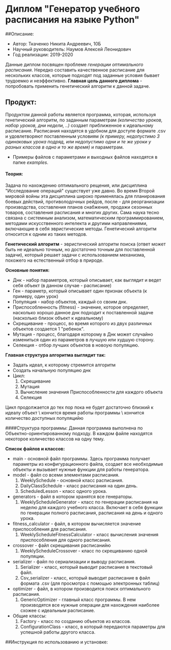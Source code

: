 # Диплом "Генератор учебного расписания на языке Python"
##Описание:
- Автор: Ткаченко Никита Андреевич, 10Б
- Научный руководитель: Наумов Алексей Леонидович
- Год реализации: 2019-2020

Данные диплом посвящен проблеме *генерации оптимального расписания*. Нередко составить качественное расписание для нескольких классов, которые подходят под заданные условия бывает трудоемко и неэффективно. **Главная цель данного диплома** - попробовать применить генетический алгоритм к данной задаче.

## Продукт:
Продуктом данной работы является программа, которая, используя генетический алгоритм, по заданным параметрам *(количество уроков, набор уроков, дни недели, ..)* создает приближенное к идеальному расписание. Расписания находятся в удобном для доступе формате .csv и удовлетворяют поставленным условиям *(к примеру, недопустимо 3 одинаковых урока подряд, или недопустимо одни и те же уроки у разных классов в одно и то же время)* и параметрам.

- Примеры файлов с параметрами и выходных файлов находятся в папке *examples*.

#### Теория:
Задача по нахождению оптимального рещения, или дисциплина "Исследование операций" существует уже давно. Во время Второй мировой войны эта дисциплина широко применялась для планирования боевых действий, противолодочных рейдов, после - для реорганизации производства, составления планов снабжения, продажи сезонных товаров, составления расписания и многих других. Сама наука тесно связана с системным анализом, математическим программированием, методами искусственного интелекта и другими направлениями, включающие в себя эвристические методы. Генетический алгоритм относится к одним из таких методов.

**Генетический алгоритм** - эвристический алгоритм поиска (ответ может быть не идеально точным, но достаточно точным для поставленной задачи), который решает задачи с использованием механизма, похожего на естественный отбор в природе.

**Основные понятия:**
- Днк - набор параметров, который описывает, как выглядит и ведет себя объект (в данном случае - расписание)
- Ген - параметр, который описывает один признак объекта (к примеру, один урок) 
- Популяция - набор объектов, каждый со своим днк.
- Приспособленность (fitness) - значение, которое определяет, насколько хорошо данное днк подходит к поставленной задаче (насколько близок объект к идеальному)
- Скрещивание - процесс, во время которого из двух различных объектов создается 1 "ребенок".
- Мутация - процесс, благодаря которому в Днк может случайно измениться один из параметров в лучшую или худшую сторону.
- Селекция - отбор лучших объектов в новоую популяцию.


**Главная структура алгоритма выглядит так:**
- Задать идеал, к которому стремится алгоритм
- Создать начальную популяцию днк
- Цикл:
  1. Скрещивание
  2. Мутация
  3. Вычисление значения Приспособленности для каждого объекта
  4. Селекция
  
Цикл продолжается до тех пор пока не будет достаточно близкий к идеалу объект \ кончится время работы программы \ кончится количество доступных популяцийю

####Структура программы:
Данная программа выполнена по Объектно-ориентированному подходу. В каждом файле находятся некоторое количество классов на одну тему.

**Список файлов и классов:**
- main - основной файл программы. Здесь программа получает параметры из конфигурационного файла,
создает все необходимые объекты и вызывает нужные функции для работы генератора. 
- model - файл со всеми элементами расписания.
  1. WeeklySchedule - основной класс расписания.
  2. DailyClassSchedule - класс расписания на один день.
  3. ScheduledLesson - класс одного урока.
- generators - файл в котором хранятся все генераторы.
  1. WeeklyScheduleGenerator - класс по генерации расписания на неделю для каждого учебного класса. Включает в себя функции по генерации полного расписания, расписания на день и одного урока.
- fitness_calculator - файл, в котором вычисляется значение приспособления для расписания.
  1. WeeklyScheduleFitnessCalculator - класс вычисления значения приспособления для одного расписания.
- crossover - файл скрещивания расписанийю
  1. WeeklyScheduleCrossover - класс по скрещиванию одной популяции.
- serializer - файл по сериализации и выводу расписания.
  1. Serializer - класс, который выводит расписание в текстовый файл.
  2. Csv_serializer - класс, который выводит расписание в файл формата .csv (для просмотра с помощью электронных таблиц)
- optimizer - файл, в котором производится поиск оптимального расписания.
  1. GenericOptimizer - главный класс программы. В нем производятся все нужные операции для нахождения наиболее схожее с идеальным расписание.
- Общие классы:
  1. Factory - класс по созданию объектов из классов.
  2. ConfigurationClass - класс, в который передаются параметры для успешной работы другого класса.
  
##Инструкция по использованию и установке:

 